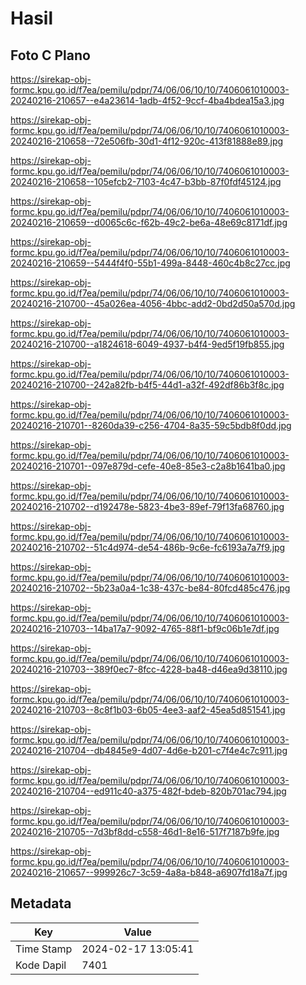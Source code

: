# Hasil

## Foto C Plano

https://sirekap-obj-formc.kpu.go.id/f7ea/pemilu/pdpr/74/06/06/10/10/7406061010003-20240216-210657--e4a23614-1adb-4f52-9ccf-4ba4bdea15a3.jpg

https://sirekap-obj-formc.kpu.go.id/f7ea/pemilu/pdpr/74/06/06/10/10/7406061010003-20240216-210658--72e506fb-30d1-4f12-920c-413f81888e89.jpg

https://sirekap-obj-formc.kpu.go.id/f7ea/pemilu/pdpr/74/06/06/10/10/7406061010003-20240216-210658--105efcb2-7103-4c47-b3bb-87f0fdf45124.jpg

https://sirekap-obj-formc.kpu.go.id/f7ea/pemilu/pdpr/74/06/06/10/10/7406061010003-20240216-210659--d0065c6c-f62b-49c2-be6a-48e69c8171df.jpg

https://sirekap-obj-formc.kpu.go.id/f7ea/pemilu/pdpr/74/06/06/10/10/7406061010003-20240216-210659--5444f4f0-55b1-499a-8448-460c4b8c27cc.jpg

https://sirekap-obj-formc.kpu.go.id/f7ea/pemilu/pdpr/74/06/06/10/10/7406061010003-20240216-210700--45a026ea-4056-4bbc-add2-0bd2d50a570d.jpg

https://sirekap-obj-formc.kpu.go.id/f7ea/pemilu/pdpr/74/06/06/10/10/7406061010003-20240216-210700--a1824618-6049-4937-b4f4-9ed5f19fb855.jpg

https://sirekap-obj-formc.kpu.go.id/f7ea/pemilu/pdpr/74/06/06/10/10/7406061010003-20240216-210700--242a82fb-b4f5-44d1-a32f-492df86b3f8c.jpg

https://sirekap-obj-formc.kpu.go.id/f7ea/pemilu/pdpr/74/06/06/10/10/7406061010003-20240216-210701--8260da39-c256-4704-8a35-59c5bdb8f0dd.jpg

https://sirekap-obj-formc.kpu.go.id/f7ea/pemilu/pdpr/74/06/06/10/10/7406061010003-20240216-210701--097e879d-cefe-40e8-85e3-c2a8b1641ba0.jpg

https://sirekap-obj-formc.kpu.go.id/f7ea/pemilu/pdpr/74/06/06/10/10/7406061010003-20240216-210702--d192478e-5823-4be3-89ef-79f13fa68760.jpg

https://sirekap-obj-formc.kpu.go.id/f7ea/pemilu/pdpr/74/06/06/10/10/7406061010003-20240216-210702--51c4d974-de54-486b-9c6e-fc6193a7a7f9.jpg

https://sirekap-obj-formc.kpu.go.id/f7ea/pemilu/pdpr/74/06/06/10/10/7406061010003-20240216-210702--5b23a0a4-1c38-437c-be84-80fcd485c476.jpg

https://sirekap-obj-formc.kpu.go.id/f7ea/pemilu/pdpr/74/06/06/10/10/7406061010003-20240216-210703--14ba17a7-9092-4765-88f1-bf9c06b1e7df.jpg

https://sirekap-obj-formc.kpu.go.id/f7ea/pemilu/pdpr/74/06/06/10/10/7406061010003-20240216-210703--389f0ec7-8fcc-4228-ba48-d46ea9d38110.jpg

https://sirekap-obj-formc.kpu.go.id/f7ea/pemilu/pdpr/74/06/06/10/10/7406061010003-20240216-210703--8c8f1b03-6b05-4ee3-aaf2-45ea5d851541.jpg

https://sirekap-obj-formc.kpu.go.id/f7ea/pemilu/pdpr/74/06/06/10/10/7406061010003-20240216-210704--db4845e9-4d07-4d6e-b201-c7f4e4c7c911.jpg

https://sirekap-obj-formc.kpu.go.id/f7ea/pemilu/pdpr/74/06/06/10/10/7406061010003-20240216-210704--ed911c40-a375-482f-bdeb-820b701ac794.jpg

https://sirekap-obj-formc.kpu.go.id/f7ea/pemilu/pdpr/74/06/06/10/10/7406061010003-20240216-210705--7d3bf8dd-c558-46d1-8e16-517f7187b9fe.jpg

https://sirekap-obj-formc.kpu.go.id/f7ea/pemilu/pdpr/74/06/06/10/10/7406061010003-20240216-210657--999926c7-3c59-4a8a-b848-a6907fd18a7f.jpg


## Metadata

| Key        | Value               |
| ---------- | ------------------- |
| Time Stamp | 2024-02-17 13:05:41 |
| Kode Dapil | 7401                |



